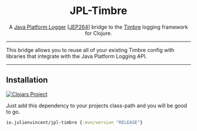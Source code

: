 <div align="center">
  <h1>JPL-Timbre</h1>
</div>

<div align="center">
  <p>
    A <a href="https://docs.oracle.com/en/java/javase/21/docs/api/java.base/java/lang/System.Logger.html">Java Platform Logger</a> 
    [<a href="https://openjdk.org/jeps/264">JEP264</a>] bridge to the <a href="https://github.com/taoensso/timbre">Timbre</a> 
    logging framework for Clojure.
  </p>
</div>

---

This bridge allows you to reuse all of your existing Timbre config with libraries that integrate with the Java Platform
Logging API.

---

## Installation

[![Clojars Project](https://img.shields.io/clojars/v/io.julienvincent/jpl-timbre.svg)](https://clojars.org/io.julienvincent/jpl-timbre)

Just add this dependency to your projects class-path and you will be good to go.

```clojure
io.julienvincent/jpl-timbre {:mvn/version "RELEASE"}
```
